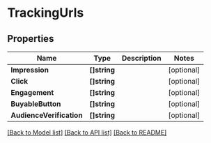 # TrackingUrls

## Properties

Name | Type | Description | Notes
------------ | ------------- | ------------- | -------------
**Impression** | **[]string** |  | [optional] 
**Click** | **[]string** |  | [optional] 
**Engagement** | **[]string** |  | [optional] 
**BuyableButton** | **[]string** |  | [optional] 
**AudienceVerification** | **[]string** |  | [optional] 

[[Back to Model list]](../README.md#documentation-for-models) [[Back to API list]](../README.md#documentation-for-api-endpoints) [[Back to README]](../README.md)


